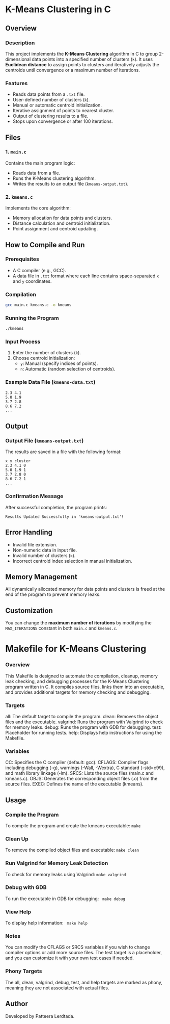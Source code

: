 # K-Means Clustering in C

## Overview
### Description
This project implements the **K-Means Clustering** algorithm in C to group 2-dimensional data points into a specified number of clusters (`k`). It uses **Euclidean distance** to assign points to clusters and iteratively adjusts the centroids until convergence or a maximum number of iterations.

### Features
- Reads data points from a `.txt` file.
- User-defined number of clusters (`k`).
- Manual or automatic centroid initialization.
- Iterative assignment of points to nearest cluster.
- Output of clustering results to a file.
- Stops upon convergence or after 100 iterations.

## Files
### 1. `main.c`
Contains the main program logic:
- Reads data from a file.
- Runs the K-Means clustering algorithm.
- Writes the results to an output file (`kmeans-output.txt`).

### 2. `kmeans.c`
Implements the core algorithm:
- Memory allocation for data points and clusters.
- Distance calculation and centroid initialization.
- Point assignment and centroid updating.

## How to Compile and Run
### Prerequisites
- A C compiler (e.g., GCC).
- A data file in `.txt` format where each line contains space-separated `x` and `y` coordinates.

### Compilation
```bash
gcc main.c kmeans.c -o kmeans
```

### Running the Program
```bash
./kmeans
```

### Input Process
1. Enter the number of clusters (`k`).
2. Choose centroid initialization:
   - `y`: Manual (specify indices of points).
   - `n`: Automatic (random selection of centroids).

### Example Data File (`kmeans-data.txt`)
```
2.3 4.1
5.0 1.9
3.7 2.8
8.6 7.2
...
```

## Output
### Output File (`kmeans-output.txt`)
The results are saved in a file with the following format:
```
x y cluster
2.3 4.1 0
5.0 1.9 1
3.7 2.8 0
8.6 7.2 1
...
```

### Confirmation Message
After successful completion, the program prints:
```
Results Updated Successfully in 'kmeans-output.txt'!
```

## Error Handling
- Invalid file extension.
- Non-numeric data in input file.
- Invalid number of clusters (`k`).
- Incorrect centroid index selection in manual initialization.

## Memory Management
All dynamically allocated memory for data points and clusters is freed at the end of the program to prevent memory leaks.

## Customization
You can change the **maximum number of iterations** by modifying the `MAX_ITERATIONS` constant in both `main.c` and `kmeans.c`.

# Makefile for K-Means Clustering
### Overview
This Makefile is designed to automate the compilation, cleanup, memory leak checking, and debugging processes for the K-Means Clustering program written in C. It compiles source files, links them into an executable, and provides additional targets for memory checking and debugging.

### Targets
all: The default target to compile the program.
clean: Removes the object files and the executable.
valgrind: Runs the program with Valgrind to check for memory leaks.
debug: Runs the program with GDB for debugging.
test: Placeholder for running tests.
help: Displays help instructions for using the Makefile.

### Variables
CC: Specifies the C compiler (default: gcc).
CFLAGS: Compiler flags including debugging (-g), warnings (-Wall, -Wextra), C standard (-std=c99), and math library linkage (-lm).
SRCS: Lists the source files (main.c and kmeans.c).
OBJS: Generates the corresponding object files (.o) from the source files.
EXEC: Defines the name of the executable (kmeans).

## Usage

### Compile the Program
To compile the program and create the kmeans executable:
  ``` make ```
### Clean Up
To remove the compiled object files and executable:
  ``` make clean ```
### Run Valgrind for Memory Leak Detection
To check for memory leaks using Valgrind:
   ```make valgrind ```
### Debug with GDB
To run the executable in GDB for debugging:
 ```  make debug ```
### View Help
To display help information:
 ```  make help ```
   
### Notes
You can modify the CFLAGS or SRCS variables if you wish to change compiler options or add more source files.
The test target is a placeholder, and you can customize it with your own test cases if needed.
### Phony Targets
The all, clean, valgrind, debug, test, and help targets are marked as phony, meaning they are not associated with actual files.

## Author
Developed by Patteera Lerdtada.
